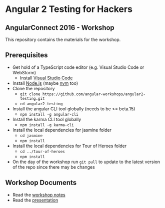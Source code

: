 # Angular 2 Testing for Hackers
## AngularConnect 2016 - Workshop

This repository contains the materials for the workshop.

## Prerequisites

* Get hold of a TypeScript code editor (e.g. Visual Studio Code or WebStorm)
  * Install [Visual Studio Code](https://www.visualstudio.com/en-us/products/code-vs.aspx)
* Install [Node.js](https://nodejs.org/en/download/) (maybe [nvm](https://github.com/creationix/nvm) too)
* Clone the repository
  * `git clone https://github.com/angular-workshops/angular2-testing.git`
  * `cd angular2-testing`
* Install the angular CLI tool globally (needs to be >= beta.15)
  * `npm install -g angular-cli`
* Install the karma CLI tool globally
  * `npm install -g karma-cli`
* Install the local dependencies for jasmine folder
  * `cd jasmine`
  * `npm install`
* Install the local dependencies for Tour of Heroes folder
  * `cd ../tour-of-heroes`
  * `npm install`
* On the day of the workshop run `git pull` to update to the latest version of the repo since there may be changes

## Workshop Documents

* Read the [workshop notes](https://docs.google.com/document/d/1_YMfXogl1Bz4P2emE8Yb9mNeCr9OI4Hjl9ZB__VZkWA/edit?usp=sharing)
* Read the [presentation](https://docs.google.com/presentation/d/12V4aPdZsnNFP1oiFoi6__1hRA3MtIQCCl6E9eIMuEWM/edit#slide=id.g172fcfd593_0_26)